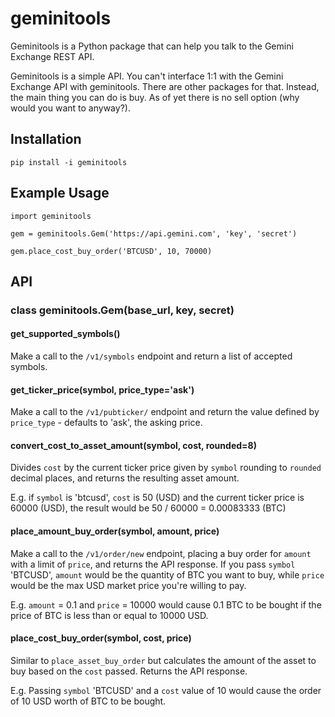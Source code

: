 # geminitools

Geminitools is a Python package that can help you talk to the Gemini Exchange REST API. 

Geminitools is a simple API. You can't interface 1:1 with the Gemini Exchange API with geminitools. There are other packages for that. Instead, the main thing you can do is buy. As of yet there is no sell option (why would you want to anyway?).

## Installation

`pip install -i geminitools`

## Example Usage

```
import geminitools

gem = geminitools.Gem('https://api.gemini.com', 'key', 'secret')

gem.place_cost_buy_order('BTCUSD', 10, 70000)
```

## API

### class geminitools.Gem(base_url, key, secret)

#### get_supported_symbols()

Make a call to the `/v1/symbols` endpoint and return a list of accepted symbols.

#### get_ticker_price(symbol, price_type='ask')

Make a call to the `/v1/pubticker/` endpoint and return the value defined by `price_type` - defaults to 'ask', the asking price.

#### convert_cost_to_asset_amount(symbol, cost, rounded=8)

Divides `cost` by the current ticker price given by `symbol` rounding to `rounded` decimal places, and returns the resulting asset amount. 

E.g. if `symbol` is 'btcusd', `cost` is 50 (USD) and the current ticker price is 60000 (USD), the result would be 50 / 60000 = 0.00083333 (BTC)

#### place_amount_buy_order(symbol, amount, price)

Make a call to the `/v1/order/new` endpoint, placing a buy order for `amount` with a limit of `price`, and returns the API response. If you pass `symbol` 'BTCUSD', `amount` would be the quantity of BTC you want to buy, while `price` would be the max USD market price you're willing to pay.

E.g. `amount` = 0.1 and `price` = 10000 would cause 0.1 BTC to be bought if the price of BTC is less than or equal to 10000 USD.

#### place_cost_buy_order(symbol, cost, price)

Similar to `place_asset_buy_order` but calculates the amount of the asset to buy based on the `cost` passed. Returns the API response.

E.g. Passing `symbol` 'BTCUSD' and a `cost` value of 10 would cause the order of 10 USD worth of BTC to be bought.